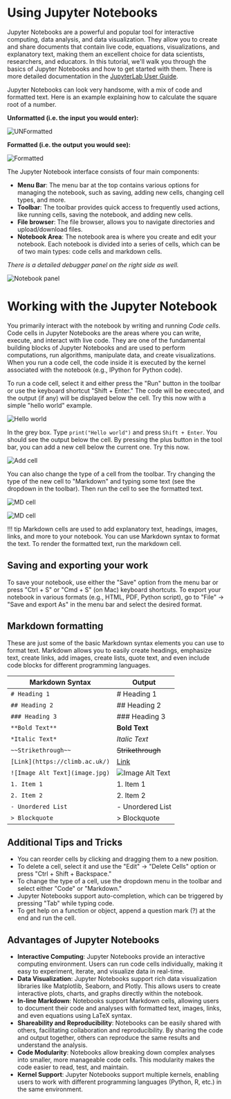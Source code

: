 # Using Jupyter Notebooks

Jupyter Notebooks are a powerful and popular tool for interactive computing, data analysis, and data visualization. They allow you to create and share documents that contain live code, equations, visualizations, and explanatory text, making them an excellent choice for data scientists, researchers, and educators. In this tutorial, we'll walk you through the basics of Jupyter Notebooks and how to get started with them. There is more detailed documentation in the [JupyterLab User Guide](https://jupyterlab.readthedocs.io/en/stable/user/index.html).

Jupyter Notebooks can look very handsome, with a mix of code and formatted text. Here is an example explaining how to calculate the square root of a number.

**Unformatted (i.e. the input you would enter):**

![UNFormatted](../img/jp-unformatted.png)

**Formatted (i.e. the output you would see):**

![Formatted](../img/jp-formatted.png)


The Jupyter Notebook interface consists of four main components:

* **Menu Bar**: The menu bar at the top contains various options for managing the notebook, such as saving, adding new cells, changing cell types, and more.
* **Toolbar**: The toolbar provides quick access to frequently used actions, like running cells, saving the notebook, and adding new cells.
* **File browser**: The file browser, allows you to navigate directories and upload/download files.
* **Notebook Area**: The notebook area is where you create and edit your notebook. Each notebook is divided into a series of cells, which can be of two main types: code cells and markdown cells.

*There is a detailed debugger panel on the right side as well.*

![Notebook panel](../img/jp-notebook.png)

# Working with the Jupyter Notebook

You primarily interact with the notebook by writing and running *Code cells*. Code cells in Jupyter Notebooks are the areas where you can write, execute, and interact with live code. They are one of the fundamental building blocks of Jupyter Notebooks and are used to perform computations, run algorithms, manipulate data, and create visualizations. When you run a code cell, the code inside it is executed by the kernel associated with the notebook (e.g., IPython for Python code).

 To run a code cell, select it and either press the "Run" button in the toolbar or use the keyboard shortcut "Shift + Enter." The code will be executed, and the output (if any) will be displayed below the cell. Try this now with a simple "hello world" example.

![Hello world](../img/jp-hello.png)

In the grey box. Type `print("Hello world")` and press `Shift + Enter`. You should see the output below the cell. By pressing the plus button in the tool bar, you can add a new cell below the current one. Try this now.

![Add cell](../img/jp-add-cell.png)

You can also change the type of a cell from the toolbar. Try changing the type of the new cell to "Markdown" and typing some text (see the dropdown in the toolbar). Then run the cell to see the formatted text.

![MD cell](../img/jp-notebook-md.png)


![MD cell](../img/jp-notebook-md-after.png)

<!-- prettier-ignore -->
!!! tip
    Markdown cells are used to add explanatory text, headings, images, links, and more to your notebook. You can use Markdown syntax to format the text. To render the formatted text, run the markdown cell.

## Saving and exporting your work

To save your notebook, use either the "Save" option from the menu bar or press "Ctrl + S" or "Cmd + S" (on Mac) keyboard shortcuts. To export your notebook in various formats (e.g., HTML, PDF, Python script), go to "File" -> "Save and export As" in the menu bar and select the desired format.

## Markdown formatting

These are just some of the basic Markdown syntax elements you can use to format text. Markdown allows you to easily create headings, emphasize text, create links, add images, create lists, quote text, and even include code blocks for different programming languages.

| Markdown Syntax         | Output                          |
|------------------------|---------------------------------|
| `# Heading 1`          | # Heading 1                     |
| `## Heading 2`         | ## Heading 2                    |
| `### Heading 3`        | ### Heading 3                   |
| `**Bold Text**`        | **Bold Text**                   |
| `*Italic Text*`        | *Italic Text*                   |
| `~~Strikethrough~~`    | ~~Strikethrough~~               |
| `[Link](https://climb.ac.uk/)` | [Link](https://climb.ac.uk/) |
| `![Image Alt Text](image.jpg)`   | ![Image Alt Text](image.jpg)    |
| `1. Item 1`            | 1. Item 1                       |
| `2. Item 2`            | 2. Item 2                       |
| `- Unordered List`     | - Unordered List                |
| `> Blockquote`         | > Blockquote                    |

## Additional Tips and Tricks

* You can reorder cells by clicking and dragging them to a new position.
* To delete a cell, select it and use the "Edit" -> "Delete Cells" option or press "Ctrl + Shift + Backspace."
* To change the type of a cell, use the dropdown menu in the toolbar and select either "Code" or "Markdown."
* Jupyter Notebooks support auto-completion, which can be triggered by pressing "Tab" while typing code.
* To get help on a function or object, append a question mark (?) at the end and run the cell.

## Advantages of Jupyter Notebooks

* **Interactive Computing**: Jupyter Notebooks provide an interactive computing environment. Users can run code cells individually, making it easy to experiment, iterate, and visualize data in real-time.
* **Data Visualization**: Jupyter Notebooks support rich data visualization libraries like Matplotlib, Seaborn, and Plotly. This allows users to create interactive plots, charts, and graphs directly within the notebook.
* **In-line Markdown**: Notebooks support Markdown cells, allowing users to document their code and analyses with formatted text, images, links, and even equations using LaTeX syntax.
* **Shareability and Reproducibility**: Notebooks can be easily shared with others, facilitating collaboration and reproducibility. By sharing the code and output together, others can reproduce the same results and understand the analysis.
* **Code Modularity**: Notebooks allow breaking down complex analyses into smaller, more manageable code cells. This modularity makes the code easier to read, test, and maintain.
* **Kernel Support**: Jupyter Notebooks support multiple kernels, enabling users to work with different programming languages (Python, R, etc.) in the same environment.
